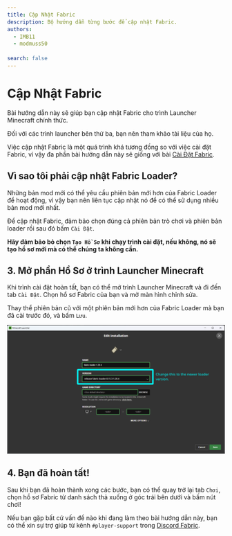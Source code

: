 ```yaml
---
title: Cập Nhật Fabric
description: Bộ hướng dẫn từng bước để cập nhật Fabric.
authors:
  - IMB11
  - modmuss50

search: false
---
```


# Cập Nhật Fabric

Bài hướng dẫn này sẽ giúp bạn cập nhật Fabric cho trình Launcher Minecraft chính thức.

Đối với các trình launcher bên thứ ba, bạn nên tham khảo tài liệu của họ.

Việc cập nhật Fabric là một quá trình khá tương đồng so với việc cài đặt Fabric, vì vậy đa phần bài hướng dẫn này sẽ giống với
bài [Cài Đặt Fabric](./installing-fabric).

## Vì sao tôi phải cập nhật Fabric Loader?

Những bản mod mới có thể yêu cầu phiên bản mới hơn của Fabric Loader để hoạt động, vì vậy bạn nên liên tục cập nhật nó để có thể sử dụng nhiều bản mod mới nhất.

<!-- Include steps from installing guide, no need to repeat them. -->

<!--@include: ./installing-fabric.md{12,41}-->

Để cập nhật Fabric, đảm bảo chọn đúng cả phiên bản trò chơi và phiên bản loader rồi sau đó bấm `Cài Đặt`.

**Hãy đảm bảo bỏ chọn `Tạo Hồ Sơ` khi chạy trình cài đặt, nếu không, nó sẽ tạo hồ sơ mới mà có thể chúng ta không cần.**

## 3. Mở phần Hồ Sơ ở trình Launcher Minecraft

Khi trình cài đặt hoàn tất, bạn có thể mở trình Launcher Minecraft và đi đến tab `Cài Đặt`. Chọn hồ sơ Fabric của bạn và mở màn hình chỉnh sửa.

Thay thể phiên bản cũ với một phiên bản mới hơn của Fabric Loader mà bạn đã cài trước đó, và bấm `Lưu`.

![Cập nhật phiên bản Fabric Loader ở trình Launcher Minecraft](/assets/players/updating-fabric.png)

## 4. Bạn đã hoàn tất!

Sau khi bạn đã hoàn thành xong các bước, bạn có thể quay trở lại tab `Chơi`, chọn hồ sơ Fabric từ danh sách thả xuống ở góc trái bên dưới và bấm nút chơi!

Nếu bạn gặp bất cứ vấn đề nào khi đang làm theo bài hướng dẫn này, bạn có thể xin sự trợ giúp từ kênh `#player-support` trong [Discord Fabric](https://discord.gg/v6v4pMv).
